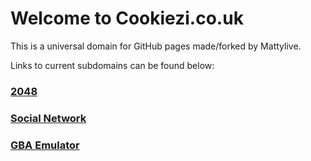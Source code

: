<h1>Welcome to Cookiezi.co.uk</h1>
<p>This is a universal domain for GitHub pages made/forked by Mattylive.</p>
<p>Links to current subdomains can be found below:</p>
<h3><a href="https://2048.cookiezi.co.uk">2048</a></h3>
<h3><a href="https://727.cookiezi.co.uk">Social Network</a></h3>
<h3><a href="https://matty.icu">GBA Emulator</a></h3>
